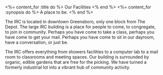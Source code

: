 <%= content_for :title do %>
  Our Facilities
<% end %>
<%= content_for :synopsis do %>
  A place to be.
<% end %>


The IRC is located in downtown Greensboro, only one block from The Depot. The large IRC building is a place for people to come, to congregate, to join in community. Perhaps you have come to take a class, perhaps you have come to get your mail. Perhaps you have come to sit in our dayroom, have a conversation, or just be.

The IRC offers everything from showers facilities to a computer lab to a mail room to classrooms and meeting spaces. Our building is surrounded by organic, edible gardens that are free for the picking. We have turned a formerly industrial lot into a vibrant hub of community activity.
